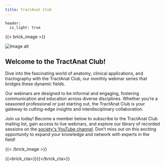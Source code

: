 ```yaml
---
title: TractAnat Club
---
```

```
header:
  is_light: true
```

{{< brick_image >}}

![Image alt](/uploads/tractograms/tractAnatClub.png)

## Welcome to the TractAnat Club!

Dive into the fascinating world of anatomy, clinical applications, and tractography with the TractAnat Club, our monthly webinar series that bridges these dynamic fields.

Our webinars are designed to be informal and engaging, fostering communication and education across diverse disciplines. Whether you’re a seasoned professional or just starting out, the TractAnat Club is your gateway to cutting-edge insights and interdisciplinary collaboration.

Join us today! Become a member below to subscribe to the TractAnat Club mailing list, gain access to live webinars, and explore our library of recorded sessions on the
 <a href="https://www.youtube.com/@SocietyTractography" target="_blank" >society's YouTube channel</a>. Don’t miss out on this exciting opportunity to expand your knowledge and network with experts in the field!

{{< /brick_image >}}

{{<brick_cta>}}{{</brick_cta>}}

